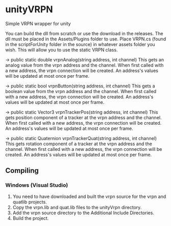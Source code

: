 unityVRPN
=========

Simple VRPN wrapper for unity

You can build the dll from scratch or use the download in the releases.
The dll must be placed in the Assets/Plugins folder to use.  Place VRPN.cs (found in the scriptForUnity folder in the source) in whatever assets folder you wish.  This will allow you to use the static VRPN class.

-> public static double vrpnAnalog(string address, int channel)
This gets an analog value from the vrpn address and the channel.  When first called with a new address, the vrpn connection will be created.  An address's values will be updated at most once per frame.

-> public static bool vrpnButton(string address, int channel)
This gets a boolean value from the vrpn address and the channel.  When first called with a new address, the vrpn connection will be created.  An address's values will be updated at most once per frame.

-> public static Vector3 vrpnTrackerPos(string address, int channel)
This gets position component of a tracker at the vrpn address and the channel.  When first called with a new address, the vrpn connection will be created.  An address's values will be updated at most once per frame.

-> public static Quaternion vrpnTrackerQuat(string address, int channel)
This gets rotation component of a tracker at the vrpn address and the channel.  When first called with a new address, the vrpn connection will be created.  An address's values will be updated at most once per frame.

Compiling
---------
### Windows (Visual Studio)
1. You need to have downloaded and built the vrpn source for the vrpn and quatlib projects.
2. Copy the vrpn.lib and quat.lib files to the unityVrpn directory.
3. Add the vrpn source directory to the Additional Include Directories.
4. Build the project.
